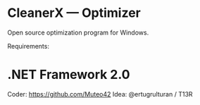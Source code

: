 # CleanerX — Optimizer

Open source optimization program for Windows.

Requirements:
# .NET Framework 2.0

Coder: https://github.com/Muteo42 
Idea: @ertugrulturan / T13R
